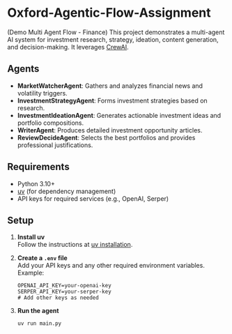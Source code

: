 # Oxford-Agentic-Flow-Assignment
(Demo Multi Agent Flow - Finance)
This project demonstrates a multi-agent AI system for investment research, strategy, ideation, content generation, and decision-making. It leverages [CrewAI](https://github.com/joaomdmoura/crewai).

## Agents

- **MarketWatcherAgent**: Gathers and analyzes financial news and volatility triggers.
- **InvestmentStrategyAgent**: Forms investment strategies based on research.
- **InvestmentIdeationAgent**: Generates actionable investment ideas and portfolio compositions.
- **WriterAgent**: Produces detailed investment opportunity articles.
- **ReviewDecideAgent**: Selects the best portfolios and provides professional justifications.

## Requirements

- Python 3.10+
- [uv](https://github.com/astral-sh/uv) (for dependency management)
- API keys for required services (e.g., OpenAI, Serper)

## Setup

1. **Install uv**  
   Follow the instructions at [uv installation](https://github.com/astral-sh/uv#installation).

3. **Create a `.env` file**  
   Add your API keys and any other required environment variables. Example:
   ```
   OPENAI_API_KEY=your-openai-key
   SERPER_API_KEY=your-serper-key
   # Add other keys as needed
   ```

4. **Run the agent**  
   ```sh
   uv run main.py
   ```
